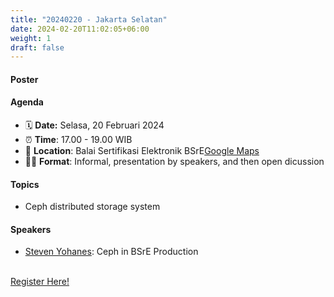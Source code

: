 ```yaml
---
title: "20240220 - Jakarta Selatan"
date: 2024-02-20T11:02:05+06:00
weight: 1
draft: false
---
```

#### Poster

#### Agenda
- 🗓️ **Date:** Selasa, 20 Februari 2024
- ⏰ **Time**: 17.00 - 19.00 WIB
- 📌 **Location**: Balai Sertifikasi Elektronik BSrE[Google Maps](https://maps.app.goo.gl/eJJqHbcbgn9cwxnW8)
- 🧑‍💻 **Format**: Informal, presentation by speakers, and then open dicussion

#### Topics 
- Ceph distributed storage system

#### Speakers
- [Steven Yohanes](https://www.linkedin.com/): Ceph in BSrE Production

<br>
<a href="https://forms.gle/YAq5y4sRbmgN4ni77" target=_blank class="btn">Register Here!</a>
